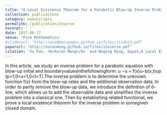 ```yaml
---
title: "A Local Existence Theorem for a Parabolic Blow-Up Inverse Problem."
collection: publications
category: manuscripts
permalink: /publication/inverse
excerpt: ' '
date: 2017-06-17
venue: 'Pure Mathematics'
#slidesurl: 'http://academicpages.github.io/files/slides3.pdf'
paperurl: 'http://xuranmeng.github.io/files/invserse.pdf'
citation: 'Yu Pan, <b>Xuran Meng</b>  and Wuqing Ning, &quot;A Local Existence Theorem for a Parabolic Blow-Up Inverse Problem.&quot; <i>arxiv: Pure Mathematics</i>, 2017.'
---
```

In this article, we study an inverse problem for a parabolic equation with blow-up initial and boundaryvaluesinthefollowingform: u −u = f(x)u−b(x,t)up (p>1,0<x<1,0<t<T).The inverse problem is to determine the unknown function f(x) from the blow-up rates and the additional observation data. In order to partly remove the blow-up data, we introduce the definition of δ-line, which allows us to add the observable data and simplifies the inverse problem into a classical one. Then by establishing related functional, we prove a local existence theorem for the inverse problem in somegiven closed domain.
